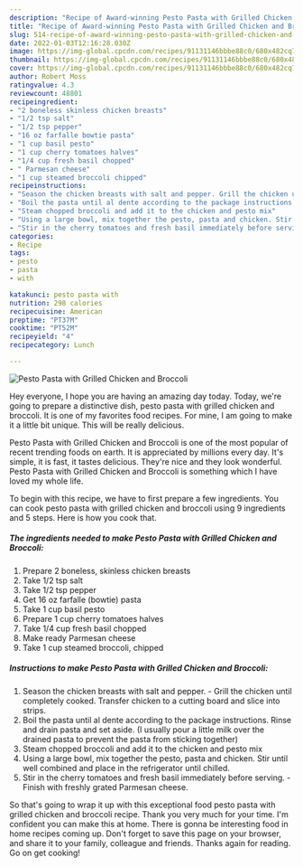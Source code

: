 ```yaml
---
description: "Recipe of Award-winning Pesto Pasta with Grilled Chicken and Broccoli"
title: "Recipe of Award-winning Pesto Pasta with Grilled Chicken and Broccoli"
slug: 514-recipe-of-award-winning-pesto-pasta-with-grilled-chicken-and-broccoli
date: 2022-01-03T12:16:28.030Z
image: https://img-global.cpcdn.com/recipes/91131146bbbe88c0/680x482cq70/pesto-pasta-with-grilled-chicken-and-broccoli-recipe-main-photo.jpg
thumbnail: https://img-global.cpcdn.com/recipes/91131146bbbe88c0/680x482cq70/pesto-pasta-with-grilled-chicken-and-broccoli-recipe-main-photo.jpg
cover: https://img-global.cpcdn.com/recipes/91131146bbbe88c0/680x482cq70/pesto-pasta-with-grilled-chicken-and-broccoli-recipe-main-photo.jpg
author: Robert Moss
ratingvalue: 4.3
reviewcount: 48801
recipeingredient:
- "2 boneless skinless chicken breasts"
- "1/2 tsp salt"
- "1/2 tsp pepper"
- "16 oz farfalle bowtie pasta"
- "1 cup basil pesto"
- "1 cup cherry tomatoes halves"
- "1/4 cup fresh basil chopped"
- " Parmesan cheese"
- "1 cup steamed broccoli chipped"
recipeinstructions:
- "Season the chicken breasts with salt and pepper. Grill the chicken until completely cooked. Transfer chicken to a cutting board and slice into strips."
- "Boil the pasta until al dente according to the package instructions. Rinse and drain pasta and set aside. (I usually pour a little milk over the drained pasta to prevent the pasta from sticking together)"
- "Steam chopped broccoli and add it to the chicken and pesto mix"
- "Using a large bowl, mix together the pesto, pasta and chicken. Stir until well combined and place in the refrigerator until chilled."
- "Stir in the cherry tomatoes and fresh basil immediately before serving. Finish with freshly grated Parmesan cheese."
categories:
- Recipe
tags:
- pesto
- pasta
- with

katakunci: pesto pasta with 
nutrition: 298 calories
recipecuisine: American
preptime: "PT37M"
cooktime: "PT52M"
recipeyield: "4"
recipecategory: Lunch

---
```



![Pesto Pasta with Grilled Chicken and Broccoli](https://img-global.cpcdn.com/recipes/91131146bbbe88c0/680x482cq70/pesto-pasta-with-grilled-chicken-and-broccoli-recipe-main-photo.jpg)

Hey everyone, I hope you are having an amazing day today. Today, we're going to prepare a distinctive dish, pesto pasta with grilled chicken and broccoli. It is one of my favorites food recipes. For mine, I am going to make it a little bit unique. This will be really delicious.



Pesto Pasta with Grilled Chicken and Broccoli is one of the most popular of recent trending foods on earth. It is appreciated by millions every day. It's simple, it is fast, it tastes delicious. They're nice and they look wonderful. Pesto Pasta with Grilled Chicken and Broccoli is something which I have loved my whole life.


To begin with this recipe, we have to first prepare a few ingredients. You can cook pesto pasta with grilled chicken and broccoli using 9 ingredients and 5 steps. Here is how you cook that.

<!--inarticleads1-->

##### The ingredients needed to make Pesto Pasta with Grilled Chicken and Broccoli:

1. Prepare 2 boneless, skinless chicken breasts
1. Take 1/2 tsp salt
1. Take 1/2 tsp pepper
1. Get 16 oz farfalle (bowtie) pasta
1. Take 1 cup basil pesto
1. Prepare 1 cup cherry tomatoes halves
1. Take 1/4 cup fresh basil chopped
1. Make ready  Parmesan cheese
1. Take 1 cup steamed broccoli, chipped




<!--inarticleads2-->

##### Instructions to make Pesto Pasta with Grilled Chicken and Broccoli:

1. Season the chicken breasts with salt and pepper. - Grill the chicken until completely cooked. Transfer chicken to a cutting board and slice into strips.
1. Boil the pasta until al dente according to the package instructions. Rinse and drain pasta and set aside. (I usually pour a little milk over the drained pasta to prevent the pasta from sticking together)
1. Steam chopped broccoli and add it to the chicken and pesto mix
1. Using a large bowl, mix together the pesto, pasta and chicken. Stir until well combined and place in the refrigerator until chilled.
1. Stir in the cherry tomatoes and fresh basil immediately before serving. - Finish with freshly grated Parmesan cheese.




So that's going to wrap it up with this exceptional food pesto pasta with grilled chicken and broccoli recipe. Thank you very much for your time. I'm confident you can make this at home. There is gonna be interesting food in home recipes coming up. Don't forget to save this page on your browser, and share it to your family, colleague and friends. Thanks again for reading. Go on get cooking!
